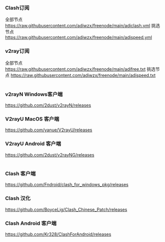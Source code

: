 ### Clash订阅
  全部节点 https://raw.githubusercontent.com/adiwzx/freenode/main/adiclash.yml 
  挑选节点 https://raw.githubusercontent.com/adiwzx/freenode/main/adispeed.yml 

### v2ray订阅
  全部节点 https://raw.githubusercontent.com/adiwzx/freenode/main/adifree.txt 
  挑选节点 https://raw.githubusercontent.com/adiwzx/freenode/main/adispeed.txt 
#
### v2rayN Windows客户端
 https://github.com/2dust/v2rayN/releases
### V2rayU MacOS 客户端
 https://github.com/yanue/V2rayU/releases
### V2rayU Android 客户端
 https://github.com/2dust/v2rayNG/releases
#
### Clash 客户端
 https://github.com/Fndroid/clash_for_windows_pkg/releases
### Clash 汉化
 https://github.com/BoyceLig/Clash_Chinese_Patch/releases
### Clash Android 客户端
 https://github.com/Kr328/ClashForAndroid/releases
